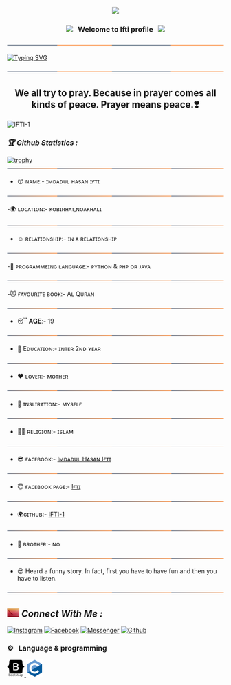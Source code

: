 <p align="center"><img src="https://img.shields.io/badge/MADE%20IN BANGLADESHI-SPAMMAR AND PROGRAMMER-green?colorA=%FCFF00&colorB=%0B00FF&style=flat-square">

<h3 align="center">
  <img src="https://emoji.discord.st/emojis/768b108d-274f-4f44-a634-8477b16efce7.gif" width="25">
  &nbsp; Welcome to Ifti profile &nbsp;
  <img src="https://emoji.discord.st/emojis/768b108d-274f-4f44-a634-8477b16efce7.gif" width="25">
</h3>

<img align="center" alt="line" src="https://github.com/DalpatRathore/dalpatrathore/blob/main/assets/images/line-1.svg">

[![Typing SVG](https://readme-typing-svg.herokuapp.com?color=%C800FF&size=27&lines=I+am+Imdadul+Hasan+Ifti;+It's+Not+A+Just+Name+Bro;It's+A+Brand;Thank+You+Everyone+take+love)](https://git.io/typing-svg)

</p>

<img align="center" alt="line" src="https://github.com/DalpatRathore/dalpatrathore/blob/main/assets/images/line-1.svg">

<h2 align="center">We all try to pray. Because in prayer comes all kinds of peace. Prayer means peace.❣️</h2>

<p align="left"> <img src="https://komarev.com/ghpvc/?username=IFTI-1&label=Profile%20views&color=eb4d3d&style=flat-square" alt="IFTI-1" /> </p>
</i></b></h3>

<h3><b><i>🏆 Github Statistics :</i></b></h3>
<a href="https://github.com/IFTI-1"><img title="trophy" src="https://github-profile-trophy.vercel.app/?username=IFTI-1&theme=monokai"></a>


<img align="center" alt="line" src="https://github.com/DalpatRathore/dalpatrathore/blob/main/assets/images/line-2.svg">

- 😚 ɴᴀᴍᴇ:- ɪᴍᴅᴀᴅᴜʟ ʜᴀsᴀɴ ɪғᴛɪ

<img align="center" alt="line" src="https://github.com/DalpatRathore/dalpatrathore/blob/main/assets/images/line-2.svg">

-🌍 ʟᴏᴄᴀᴛɪᴏɴ:- ᴋᴏʙɪʀʜᴀᴛ,ɴᴏᴀᴋʜᴀʟɪ

<img align="center" alt="line" src="https://github.com/DalpatRathore/dalpatrathore/blob/main/assets/images/line-2.svg">

- ☺️ ʀᴇʟᴀᴛɪᴏɴsʜɪᴘ:- ɪɴ ᴀ ʀᴇʟᴀᴛɪᴏɴsʜɪᴘ

<img align="center" alt="line" src="https://github.com/DalpatRathore/dalpatrathore/blob/main/assets/images/line-2.svg">

-🤫 ᴘʀᴏɢʀᴀᴍᴍᴇɪɴɢ ʟᴀɴɢᴜᴀɢᴇ:- ᴘʏᴛʜᴏɴ & ᴘʜᴘ ᴏʀ ᴊᴀᴠᴀ

<img align="center" alt="line" src="https://github.com/DalpatRathore/dalpatrathore/blob/main/assets/images/line-2.svg">

-😻 ғᴀᴠᴏᴜʀɪᴛᴇ ʙᴏᴏᴋ:- Aʟ Qᴜʀᴀɴ

<img align="center" alt="line" src="https://github.com/DalpatRathore/dalpatrathore/blob/main/assets/images/line-2.svg">

- 😴 𝐀𝐆𝐄:- 19

<img align="center" alt="line" src="https://github.com/DalpatRathore/dalpatrathore/blob/main/assets/images/line-2.svg">

- 📕 Eᴅᴜᴄᴀᴛɪᴏɴ:- ɪɴᴛᴇʀ 2ɴᴅ ʏᴇᴀʀ

<img align="center" alt="line" src="https://github.com/DalpatRathore/dalpatrathore/blob/main/assets/images/line-2.svg">

- ❤ ʟᴏᴠᴇʀ:- ᴍᴏᴛʜᴇʀ

<img align="center" alt="line" src="https://github.com/DalpatRathore/dalpatrathore/blob/main/assets/images/line-2.svg">

- 🌚 ɪɴsʟɪʀᴀᴛɪᴏɴ:- ᴍʏsᴇʟғ

<img align="center" alt="line" src="https://github.com/DalpatRathore/dalpatrathore/blob/main/assets/images/line-2.svg">

- 🤲🏻 ʀᴇʟɪɢɪᴏɴ:- ɪsʟᴀᴍ

<img align="center" alt="line" src="https://github.com/DalpatRathore/dalpatrathore/blob/main/assets/images/line-2.svg">

- 😎 ғᴀᴄᴇʙᴏᴏᴋ:- [Iᴍᴅᴀᴅᴜʟ Hᴀsᴀɴ Iғᴛɪ](https://www.facebook.com/EFTI.OFFICIAL.ID)

<img align="center" alt="line" src="https://github.com/DalpatRathore/dalpatrathore/blob/main/assets/images/line-2.svg">

- 😇 ғᴀᴄᴇʙᴏᴏᴋ ᴘᴀɢᴇ:- [Iғᴛɪ](https://www.facebook.com/EFTI.BD.TRICKS)

<img align="center" alt="line" src="https://github.com/DalpatRathore/dalpatrathore/blob/main/assets/images/line-2.svg">

- 🌍ɢɪᴛʜᴜʙ:- [IFTI-1](https://github.com/IFTI-1)


<img align="center" alt="line" src="https://github.com/DalpatRathore/dalpatrathore/blob/main/assets/images/line-2.svg">

- 👭 ʙʀᴏᴛʜᴇʀ:- ɴᴏ

<img align="center" alt="line" src="https://github.com/DalpatRathore/dalpatrathore/blob/main/assets/images/line-2.svg">

- 😒 Heard a funny story.  In fact, first you have to have fun and then you have to listen.

<img align="center" alt="line" src="https://github.com/DalpatRathore/dalpatrathore/blob/main/assets/images/line-2.svg">

<h2><img width="28" src="https://github.com/DalpatRathore/dalpatrathore/blob/main/assets/icons/icon-contact.png" /><i> Connect With Me :</i></h2>

[![Instagram](https://img.shields.io/badge/IG-%40Imdadul.Hasan.Ifti.12-red?style=for-the-badge&logo=instagram)](https://www.instagram.com/ifti_51)
[![Facebook](https://img.shields.io/badge/Facebook-green?style=for-the-badge&logo=facebook)](https://fb.com/EFTI.OFFICIAL.ID)
[![Messenger](https://img.shields.io/badge/Chat-Messenger-blue?style=for-the-badge&logo=messenger)](https://m.me/EFTI.OFFICIAL.ID)
[![Github](https://img.shields.io/badge/Github-Github-IFTI-1?style=for-the-badge&logo=github)](https://github.com/IFTI-1)

### ⚙️ &nbsp; Language & programming

<p align="left"> <a href="https://getbootstrap.com" target="_blank"> <img src="https://raw.githubusercontent.com/devicons/devicon/master/icons/bootstrap/bootstrap-plain-wordmark.svg" alt="bootstrap" width="40" height="40"/> </a> <a href="https://www.cprogramming.com/" target="_blank"> <img src="https://raw.githubusercontent.com/devicons/devicon/master/icons/c/c-original.svg" alt="c" width="40"

